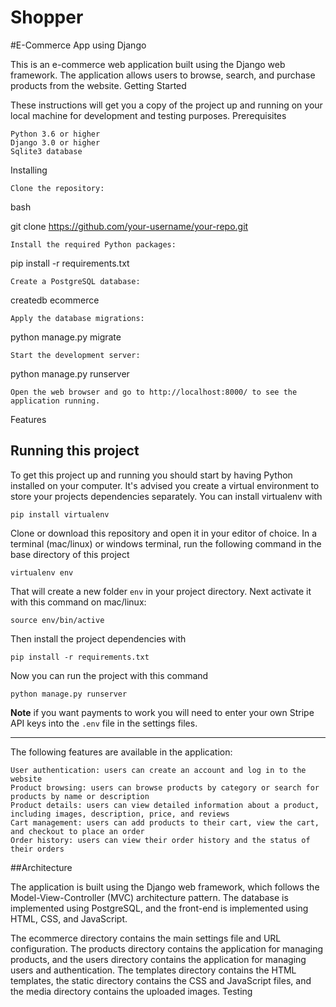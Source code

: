 # Shopper
#E-Commerce App using Django

This is an e-commerce web application built using the Django web framework. The application allows users to browse, search, and purchase products from the website.
Getting Started

These instructions will get you a copy of the project up and running on your local machine for development and testing purposes.
Prerequisites

    Python 3.6 or higher
    Django 3.0 or higher
    Sqlite3 database

Installing

    Clone the repository:

bash

git clone https://github.com/your-username/your-repo.git

    Install the required Python packages:

pip install -r requirements.txt

    Create a PostgreSQL database:

createdb ecommerce

    Apply the database migrations:

python manage.py migrate

    Start the development server:

python manage.py runserver

    Open the web browser and go to http://localhost:8000/ to see the application running.

Features

## Running this project

To get this project up and running you should start by having Python installed on your computer. It's advised you create a virtual environment to store your projects dependencies separately. You can install virtualenv with

```
pip install virtualenv
```

Clone or download this repository and open it in your editor of choice. In a terminal (mac/linux) or windows terminal, run the following command in the base directory of this project

```
virtualenv env
```

That will create a new folder `env` in your project directory. Next activate it with this command on mac/linux:

```
source env/bin/active
```

Then install the project dependencies with

```
pip install -r requirements.txt
```

Now you can run the project with this command

```
python manage.py runserver
```

**Note** if you want payments to work you will need to enter your own Stripe API keys into the `.env` file in the settings files.

---

The following features are available in the application:

    User authentication: users can create an account and log in to the website
    Product browsing: users can browse products by category or search for products by name or description
    Product details: users can view detailed information about a product, including images, description, price, and reviews
    Cart management: users can add products to their cart, view the cart, and checkout to place an order
    Order history: users can view their order history and the status of their orders

##Architecture

The application is built using the Django web framework, which follows the Model-View-Controller (MVC) architecture pattern. The database is implemented using PostgreSQL, and the front-end is implemented using HTML, CSS, and JavaScript.



The ecommerce directory contains the main settings file and URL configuration. The products directory contains the application for managing products, and the users directory contains the application for managing users and authentication. The templates directory contains the HTML templates, the static directory contains the CSS and JavaScript files, and the media directory contains the uploaded images.
Testing
